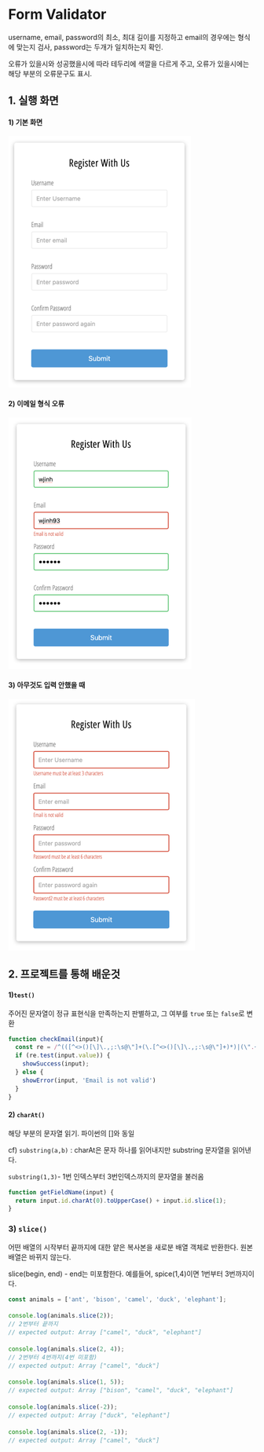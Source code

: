 # Form Validator

username, email, password의 최소, 최대 길이를 지정하고 email의 경우에는 형식에 맞는지 검사, password는 두개가 일치하는지 확인. 

오류가 있을시와 성공했을시에 따라 테두리에 색깔을 다르게 주고, 오류가 있을시에는 해당 부분의 오류문구도 표시.



## 1. 실행 화면

#### 1) 기본 화면

<img src="readme.assets/image-20211212160119588.png" alt="image-20211212160119588" style="zoom:50%;" />

#### 2) 이메일 형식 오류

<img src="readme.assets/image-20211212160556269.png" alt="image-20211212160556269" style="zoom:50%;" />

#### 3) 아무것도 입력 안했을 때

<img src="readme.assets/image-20211212160614044.png" alt="image-20211212160614044" style="zoom:50%;" />

## 2. 프로젝트를 통해 배운것

#### 1)` test() `

주어진 문자열이 정규 표현식을 만족하는지 판별하고, 그 여부를 `true` 또는 `false`로 변환

```javascript
function checkEmail(input){
  const re = /^(([^<>()[\]\.,;:\s@\"]+(\.[^<>()[\]\.,;:\s@\"]+)*)|(\".+\"))@(([^<>()[\]\.,;:\s@\"]+\.)+[^<>()[\]\.,;:\s@\"]{2,})$/i;
  if (re.test(input.value)) {
    showSuccess(input);
  } else {
    showError(input, 'Email is not valid')
  }
}
```



#### 2) `charAt()`

해당 부분의 문자열 읽기. 파이썬의 []와 동일



cf) `substring(a,b)` : charAt은 문자 하나를 읽어내지만 substring 문자열을 읽어낸다.

   `substring(1,3)`- 1번 인덱스부터 3번인덱스까지의 문자열을 불러옴

```javascript
function getFieldName(input) {
  return input.id.charAt(0).toUpperCase() + input.id.slice(1);
}
```



### 3) `slice()`

어떤 배열의 시작부터 끝까지에 대한 얕은 복사본을 새로분 배열 객체로 반환한다. 원본 배열은 바뀌지 않는다.

slice(begin, end) - end는 미포함한다. 예를들어, spice(1,4)이면 1번부터 3번까지이다.

```javascript
const animals = ['ant', 'bison', 'camel', 'duck', 'elephant'];

console.log(animals.slice(2));
// 2번부터 끝까지
// expected output: Array ["camel", "duck", "elephant"]

console.log(animals.slice(2, 4));
// 2번부터 4번까지(4번 미포함)
// expected output: Array ["camel", "duck"]

console.log(animals.slice(1, 5));
// expected output: Array ["bison", "camel", "duck", "elephant"]

console.log(animals.slice(-2));
// expected output: Array ["duck", "elephant"]

console.log(animals.slice(2, -1));
// expected output: Array ["camel", "duck"]
```

